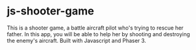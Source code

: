 # js-shooter-game
This is a shooter game, a battle aircraft pilot who's trying to rescue her father. In this app, you will be able to help her by shooting and destroying the enemy's aircraft. Built with Javascript and Phaser 3.

